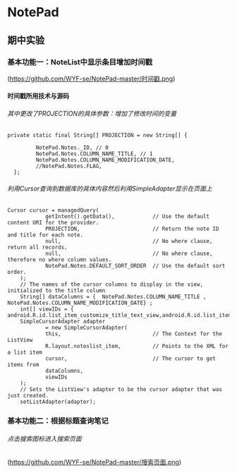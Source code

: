 # NotePad
## 期中实验
### 基本功能一：NoteList中显示条目增加时间戳
(https://github.com/WYF-se/NotePad-master/时间戳.png)
#### 时间戳所用技术与源码 
###### 其中更改了PROJECTION的具体参数：增加了修改时间的变量
```
private static final String[] PROJECTION = new String[] {

       	 NotePad.Notes._ID, // 0
       	 NotePad.Notes.COLUMN_NAME_TITLE, // 1
       	 NotePad.Notes.COLUMN_NAME_MODIFICATION_DATE,
       	 //NotePad.Notes.FLAG,
  };
  ```
  ###### 利用Cursor查询到数据库的具体内容然后利用SimpleAdapter显示在页面上
```
Cursor cursor = managedQuery(
            getIntent().getData(),            // Use the default content URI for the provider.
            PROJECTION,                       // Return the note ID and title for each note.
            null,                             // No where clause, return all records.
            null,                             // No where clause, therefore no where column values.
            NotePad.Notes.DEFAULT_SORT_ORDER  // Use the default sort order.
    );
    // The names of the cursor columns to display in the view, initialized to the title column
    String[] dataColumns = {  NotePad.Notes.COLUMN_NAME_TITLE , NotePad.Notes.COLUMN_NAME_MODIFICATION_DATE} ;
    int[] viewIDs = { android.R.id.list_item_customize_title_text_view,android.R.id.list_item_customize_date_text_view};
    SimpleCursorAdapter adapter
            = new SimpleCursorAdapter(
            this,                             // The Context for the ListView
            R.layout.noteslist_item,          // Points to the XML for a list item
            cursor,                           // The cursor to get items from
            dataColumns,
            viewIDs
    );
    // Sets the ListView's adapter to be the cursor adapter that was just created.
    setListAdapter(adapter);
 ```
    
  ### 基本功能二：根据标题查询笔记
###### 点击搜索图标进入搜索页面
(https://github.com/WYF-se/NotePad-master/搜索页面.png)
